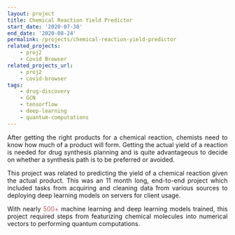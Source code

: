 ```yaml
---
layout: project
title: Chemical Reaction Yield Predictor
start_date: '2020-07-30'
end_date: '2020-08-24'
permalink: /projects/chemical-reaction-yield-predictor
related_projects: 
    - proj2
    - Covid Browser
related_projects_url: 
    - proj2
    - covid-browser
tags: 
    - drug-discovery
    - GCN
    - tensorflow
    - deep-learning
    - quantum-computations
---
```


<p style="text-align: justify">After getting the right products for a chemical reaction, chemists need to know how much of a product will form. Getting the actual yield of a reaction is needed for drug synthesis planning and is quite advantageous to decide on whether a synthesis path is to be preferred or avoided.</p>

<p style="text-align: justify">This project was related to predicting the yield of a chemical reaction given the actual product. This was an 11 month long, end-to-end project which included tasks from acquiring and cleaning data from various sources to deploying deep learning models on servers for client usage.</p>

<p style="text-align: justify">With nearly <span style="color: #bf616a; background-color: #f9f9f9">500+</span> machine learning and deep learning models trained, this project required steps from featurizing chemical molecules into numerical vectors to performing quantum computations.</p>